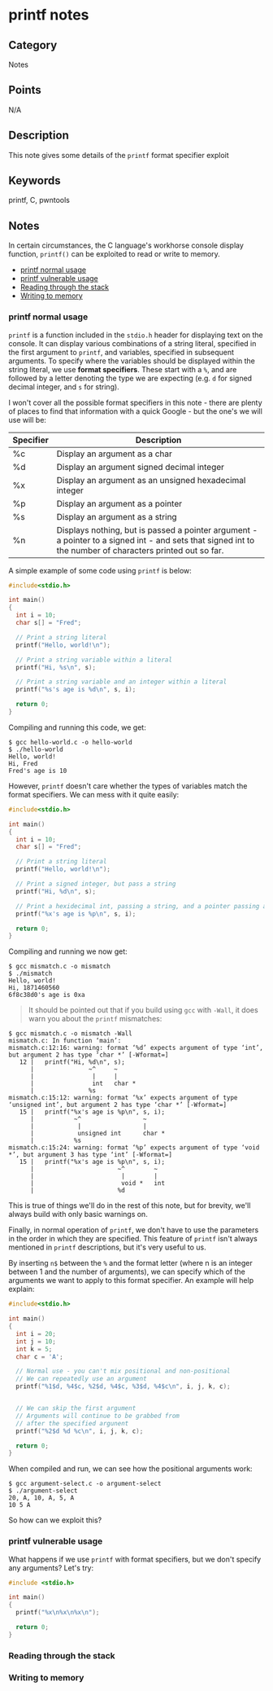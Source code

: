 # printf notes

## Category
Notes

## Points
N/A

## Description
This note gives some details of the `printf` format specifier exploit

## Keywords
printf, C, pwntools 

## Notes
In certain circumstances, the C language's workhorse console display function, `printf()` can be exploited to read or write to memory.

* [printf normal usage](#printf-normal-usage)
* [printf vulnerable usage](#printf-vulnerable-usage)
* [Reading through the stack](#reading-through-the-stack)
* [Writing to memory](#writing-to-memory)

### printf normal usage
`printf` is a function included in the `stdio.h` header for displaying text on the console. It can display various combinations of a string literal, specified in the first argument to `printf`, and variables, specified in subsequent arguments. To specify where the variables should be displayed within the string literal, we use **format specifiers**. These start with a `%`, and are followed by a letter denoting the type we are expecting (e.g. `d` for signed decimal integer, and `s` for string).

I won't cover all the possible format specifiers in this note - there are plenty of places to find that information with a quick Google - but the one's we will use will be:

| Specifier | Description
| ------    | ------
| %c | Display an argument as a char
| %d | Display an argument signed decimal integer
| %x | Display an argument as an unsigned hexadecimal integer
| %p | Display an argument as a pointer
| %s | Display an argument as a string
| %n | Displays nothing, but is passed a pointer argument - a pointer to a signed int - and sets that signed int to the number of characters printed out so far.

A simple example of some code using `printf` is below:
```c
#include<stdio.h>

int main()
{
  int i = 10;
  char s[] = "Fred";

  // Print a string literal
  printf("Hello, world!\n");

  // Print a string variable within a literal
  printf("Hi, %s\n", s);

  // Print a string variable and an integer within a literal
  printf("%s's age is %d\n", s, i);

  return 0;
}
```

Compiling and running this code, we get:
```
$ gcc hello-world.c -o hello-world
$ ./hello-world 
Hello, world!
Hi, Fred
Fred's age is 10
```

However, `printf` doesn't care whether the types of variables match the format specifiers. We can mess with it quite easily:
```c
#include<stdio.h>

int main()
{
  int i = 10;
  char s[] = "Fred";

  // Print a string literal
  printf("Hello, world!\n");

  // Print a signed integer, but pass a string
  printf("Hi, %d\n", s);

  // Print a hexidecimal int, passing a string, and a pointer passing an int
  printf("%x's age is %p\n", s, i);

  return 0;
}
```

Compiling and running we now get:
```
$ gcc mismatch.c -o mismatch
$ ./mismatch 
Hello, world!
Hi, 1871460560
6f8c38d0's age is 0xa
```

> It should be pointed out that if you build using `gcc` with `-Wall`, it does warn you about the `printf` mismatches:
```
$ gcc mismatch.c -o mismatch -Wall
mismatch.c: In function ‘main’:
mismatch.c:12:16: warning: format ‘%d’ expects argument of type ‘int’, but argument 2 has type ‘char *’ [-Wformat=]
   12 |   printf("Hi, %d\n", s);
      |               ~^     ~
      |                |     |
      |                int   char *
      |               %s
mismatch.c:15:12: warning: format ‘%x’ expects argument of type ‘unsigned int’, but argument 2 has type ‘char *’ [-Wformat=]
   15 |   printf("%x's age is %p\n", s, i);
      |           ~^                 ~
      |            |                 |
      |            unsigned int      char *
      |           %s
mismatch.c:15:24: warning: format ‘%p’ expects argument of type ‘void *’, but argument 3 has type ‘int’ [-Wformat=]
   15 |   printf("%x's age is %p\n", s, i);
      |                       ~^        ~
      |                        |        |
      |                        void *   int
      |                       %d
```
This is true of things we'll do in the rest of this note, but for brevity, we'll always build with only basic warnings on.

Finally, in normal operation of `printf`, we don't have to use the parameters in the order in which they are specified. This feature of `printf` isn't always mentioned in `printf` descriptions, but it's very useful to us.

By inserting `n$` between the `%` and the format letter (where n is an integer between 1 and the number of arguments), we can specify which of the arguments we want to apply to this format specifier. An example will help explain:
```c
#include<stdio.h>

int main()
{
  int i = 20;
  int j = 10;
  int k = 5;
  char c = 'A';

  // Normal use - you can't mix positional and non-positional
  // We can repeatedly use an argument
  printf("%1$d, %4$c, %2$d, %4$c, %3$d, %4$c\n", i, j, k, c);


  // We can skip the first argument
  // Arguments will continue to be grabbed from
  // after the specified argunent
  printf("%2$d %d %c\n", i, j, k, c);

  return 0;
}
```

When compiled and run, we can see how the positional arguments work:
```
$ gcc argument-select.c -o argument-select
$ ./argument-select 
20, A, 10, A, 5, A
10 5 A
```

So how can we exploit this?

### printf vulnerable usage
What happens if we use `printf` with format specifiers, but we don't specify any arguments? Let's try:
```c
#include <stdio.h>

int main()
{
  printf("%x\n%x\n%x\n");

  return 0;
}
```


### Reading through the stack

### Writing to memory


